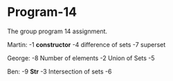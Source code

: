 # Program-14
The group program 14 assignment.

Martin:
-1 __constructor__
-4 difference of sets
-7 superset

George:
-8 Number of elements
-2 Union of Sets
-5

Ben:
-9  __Str__
-3 Intersection of sets
-6
